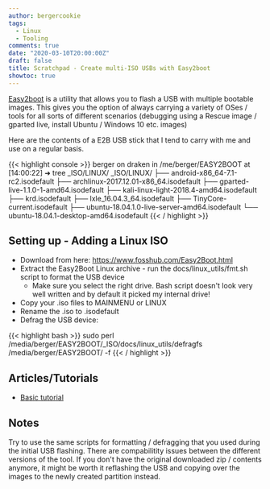 ```yaml
---
author: bergercookie
tags:
  - Linux
  - Tooling
comments: true
date: "2020-03-10T20:00:00Z"
draft: false
title: Scratchpad - Create multi-ISO USBs with Easy2boot
showtoc: true
---
```


[Easy2boot](https://www.easy2boot.com/) is a utility that allows you to flash a USB with multiple bootable
images. This gives you the option of always carrying a variety of OSes / tools
for all sorts of different scenarios (debugging using a Rescue image / gparted
live, install Ubuntu / Windows 10 etc. images)

Here are the contents of a E2B USB stick that I tend to carry with me and use on
a regular basis.

{{< highlight console >}}
berger on draken in /me/berger/EASY2BOOT
at [14:00:22] ➜ tree \_ISO/LINUX/
\_ISO/LINUX/
├── android-x86_64-7.1-rc2.isodefault
├── archlinux-2017.12.01-x86_64.isodefault
├── gparted-live-1.1.0-1-amd64.isodefault
├── kali-linux-light-2018.4-amd64.isodefault
├── krd.isodefault
├── lxle_16.04.3_64.isodefault
├── TinyCore-current.isodefault
├── ubuntu-18.04.1.0-live-server-amd64.isodefault
└── ubuntu-18.04.1-desktop-amd64.isodefault
{{< / highlight >}}

## Setting up - Adding a Linux ISO

- Download from here: https://www.fosshub.com/Easy2Boot.html
- Extract the Easy2Boot Linux archive - run the docs/linux_utils/fmt.sh script to format the USB device
  - Make sure you select the right drive. Bash script doesn't look very well
    written and by default it picked my internal drive!
- Copy your .iso files to MAINMENU or LINUX
- Rename the .iso to .isodefault
- Defrag the USB device:

{{< highlight bash >}}
sudo perl /media/berger/EASY2BOOT/\_ISO/docs/linux_utils/defragfs /media/berger/EASY2BOOT/ -f
{{< / highlight >}}

## Articles/Tutorials

- [Basic tutorial](http://www.easy2boot.com/make-an-easy2boot-usb-drive/make-using-linux/)

## Notes

Try to use the same scripts for formatting / defragging that you used during the
initial USB flashing. There are compabilitity issues between the different
versions of the tool. If you don't have the original downloaded zip / contents
anymore, it might be worth it reflashing the USB and copying over the images to
the newly created partition instead.
